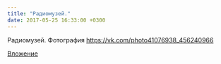 ```yaml
---
title: "Радиомузей."
date: 2017-05-25 16:33:00 +0300
---
```


Радиомузей.
Фотография
https://vk.com/photo41076938_456240966

[Вложение](https://vk.com/photo41076938_456240966)
